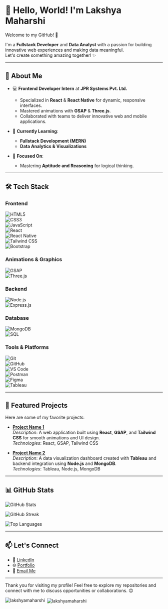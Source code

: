 # 👋 Hello, World! I'm **Lakshya Maharshi**  
Welcome to my GitHub! 🚀  

I'm a **Fullstack Developer** and **Data Analyst** with a passion for building innovative web experiences and making data meaningful.  
Let's create something amazing together! ✨  

---

## 🌟 **About Me**  

- 💻 **Frontend Developer Intern** at **JPR Systems Pvt. Ltd.**  
  - Specialized in **React** & **React Native** for dynamic, responsive interfaces.  
  - Mastered animations with **GSAP** & **Three.js**.  
  - Collaborated with teams to deliver innovative web and mobile applications.  

- 📖 **Currently Learning**:  
  - **Fullstack Development (MERN)**  
  - **Data Analytics & Visualizations**  

- 🎯 **Focused On**:  
  - Mastering **Aptitude and Reasoning** for logical thinking.  

---

## 🛠️ **Tech Stack**  

### **Frontend**  
![HTML5](https://img.shields.io/badge/HTML5-%23E34F26.svg?style=for-the-badge&logo=html5&logoColor=white)  
![CSS3](https://img.shields.io/badge/CSS3-%231572B6.svg?style=for-the-badge&logo=css3&logoColor=white)  
![JavaScript](https://img.shields.io/badge/JavaScript-%23F7DF1E.svg?style=for-the-badge&logo=javascript&logoColor=black)  
![React](https://img.shields.io/badge/React-%2361DAFB.svg?style=for-the-badge&logo=react&logoColor=black)  
![React Native](https://img.shields.io/badge/React_Native-%2361DAFB.svg?style=for-the-badge&logo=react&logoColor=black)  
![Tailwind CSS](https://img.shields.io/badge/Tailwind_CSS-%2338B2AC.svg?style=for-the-badge&logo=tailwind-css&logoColor=white)  
![Bootstrap](https://img.shields.io/badge/Bootstrap-%237952B3.svg?style=for-the-badge&logo=bootstrap&logoColor=white)  

### **Animations & Graphics**  
![GSAP](https://img.shields.io/badge/GSAP-%2388CE02.svg?style=for-the-badge&logo=greensock&logoColor=black)  
![Three.js](https://img.shields.io/badge/Three.js-%23000000.svg?style=for-the-badge&logo=three.js&logoColor=white)  

### **Backend**  
![Node.js](https://img.shields.io/badge/Node.js-%23339933.svg?style=for-the-badge&logo=node.js&logoColor=white)  
![Express.js](https://img.shields.io/badge/Express.js-%23000000.svg?style=for-the-badge&logo=express&logoColor=white)  

### **Database**  
![MongoDB](https://img.shields.io/badge/MongoDB-%2347A248.svg?style=for-the-badge&logo=mongodb&logoColor=white)  
![SQL](https://img.shields.io/badge/SQL-%2300599C.svg?style=for-the-badge&logo=azure-sql-database&logoColor=white)  

### **Tools & Platforms**  
![Git](https://img.shields.io/badge/Git-%23F05033.svg?style=for-the-badge&logo=git&logoColor=white)  
![GitHub](https://img.shields.io/badge/GitHub-%23181717.svg?style=for-the-badge&logo=github&logoColor=white)  
![VS Code](https://img.shields.io/badge/VS%20Code-%23007ACC.svg?style=for-the-badge&logo=visual-studio-code&logoColor=white)  
![Postman](https://img.shields.io/badge/Postman-%23FF6C37.svg?style=for-the-badge&logo=postman&logoColor=white)  
![Figma](https://img.shields.io/badge/Figma-%23F24E1E.svg?style=for-the-badge&logo=figma&logoColor=white)  
![Tableau](https://img.shields.io/badge/Tableau-%23E97627.svg?style=for-the-badge&logo=tableau&logoColor=white)  

---

## 🌟 **Featured Projects**  
Here are some of my favorite projects:  

- **[Project Name 1](#)**  
  _Description_: A web application built using **React**, **GSAP**, and **Tailwind CSS** for smooth animations and UI design.  
  _Technologies_: React, GSAP, Tailwind CSS  

- **[Project Name 2](#)**  
  _Description_: A data visualization dashboard created with **Tableau** and backend integration using **Node.js** and **MongoDB**.  
  _Technologies_: Tableau, Node.js, MongoDB  

---

## 📊 **GitHub Stats**  

<p>
  <img align="center" src="https://github-readme-stats.vercel.app/api?username=lakshyamaharshi&show_icons=true&theme=radical" alt="GitHub Stats" />
</p>
<p>
  <img align="center" src="https://github-readme-streak-stats.herokuapp.com?user=lakshyamaharshi&theme=radical" alt="GitHub Streak" />
</p>
<p>
  <img align="center" src="https://github-readme-stats.vercel.app/api/top-langs/?username=lakshyamaharshi&layout=compact&theme=radical" alt="Top Languages" />
</p>

---

## 📫 **Let's Connect**  

- 💼 [LinkedIn](https://www.linkedin.com/in/lakshya-maharshi-056006309)  
- 🌐 [Portfolio](#)  
- 📧 [Email Me](mailto:lakshyamaharshi007@gmail.com)  

---

Thank you for visiting my profile! Feel free to explore my repositories and connect with me to discuss opportunities or collaborations. 😊  



<p><img align="left" src="https://github-readme-stats.vercel.app/api/top-langs?username=lakshyamaharshi&show_icons=true&locale=en&layout=compact" alt="lakshyamaharshi" /></p>

<p>&nbsp;<img align="center" src="https://github-readme-stats.vercel.app/api?username=lakshyamaharshi&show_icons=true&locale=en" alt="lakshyamaharshi" /></p>

